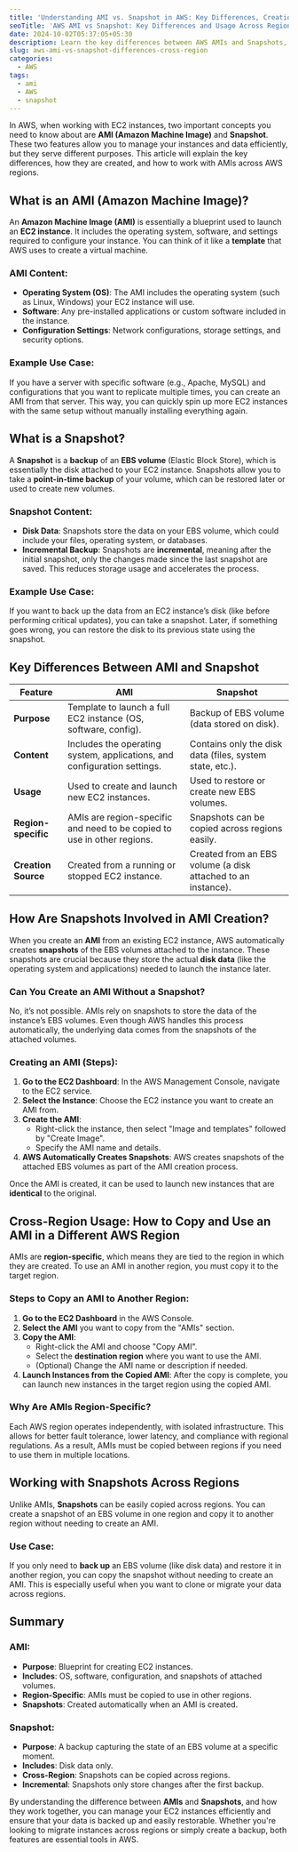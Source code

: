 ```yaml
---
title: 'Understanding AMI vs. Snapshot in AWS: Key Differences, Creation Process, and Cross-Region Usage'
seoTitle: 'AWS AMI vs Snapshot: Key Differences and Usage Across Regions'
date: 2024-10-02T05:37:05+05:30
description: Learn the key differences between AWS AMIs and Snapshots, their roles in EC2, and how to copy them across regions for efficient data management.
slug: aws-ami-vs-snapshot-differences-cross-region
categories:
  - AWS
tags:
  - ami
  - AWS
  - snapshot
---
```

In AWS, when working with EC2 instances, two important concepts you need to know about are **AMI (Amazon Machine Image)** and **Snapshot**. These two features allow you to manage your instances and data efficiently, but they serve different purposes. This article will explain the key differences, how they are created, and how to work with AMIs across AWS regions.

## What is an AMI (Amazon Machine Image)?

An **Amazon Machine Image (AMI)** is essentially a blueprint used to launch an **EC2 instance**. It includes the operating system, software, and settings required to configure your instance. You can think of it like a **template** that AWS uses to create a virtual machine.

### AMI Content:

*   **Operating System (OS)**: The AMI includes the operating system (such as Linux, Windows) your EC2 instance will use.
*   **Software**: Any pre-installed applications or custom software included in the instance.
*   **Configuration Settings**: Network configurations, storage settings, and security options.

### Example Use Case:

If you have a server with specific software (e.g., Apache, MySQL) and configurations that you want to replicate multiple times, you can create an AMI from that server. This way, you can quickly spin up more EC2 instances with the same setup without manually installing everything again.

## What is a Snapshot?

A **Snapshot** is a **backup** of an **EBS volume** (Elastic Block Store), which is essentially the disk attached to your EC2 instance. Snapshots allow you to take a **point-in-time backup** of your volume, which can be restored later or used to create new volumes.

### Snapshot Content:

*   **Disk Data**: Snapshots store the data on your EBS volume, which could include your files, operating system, or databases.
*   **Incremental Backup**: Snapshots are **incremental**, meaning after the initial snapshot, only the changes made since the last snapshot are saved. This reduces storage usage and accelerates the process.

### Example Use Case:

If you want to back up the data from an EC2 instance’s disk (like before performing critical updates), you can take a snapshot. Later, if something goes wrong, you can restore the disk to its previous state using the snapshot.

## Key Differences Between AMI and Snapshot

| **Feature** | **AMI** | **Snapshot** |
| --- | --- | --- |
| **Purpose** | Template to launch a full EC2 instance (OS, software, config). | Backup of EBS volume (data stored on disk). |
| **Content** | Includes the operating system, applications, and configuration settings. | Contains only the disk data (files, system state, etc.). |
| **Usage** | Used to create and launch new EC2 instances. | Used to restore or create new EBS volumes. |
| **Region-specific** | AMIs are region-specific and need to be copied to use in other regions. | Snapshots can be copied across regions easily. |
| **Creation Source** | Created from a running or stopped EC2 instance. | Created from an EBS volume (a disk attached to an instance). |

## How Are Snapshots Involved in AMI Creation?

When you create an **AMI** from an existing EC2 instance, AWS automatically creates **snapshots** of the EBS volumes attached to the instance. These snapshots are crucial because they store the actual **disk data** (like the operating system and applications) needed to launch the instance later.

### Can You Create an AMI Without a Snapshot?

No, it’s not possible. AMIs rely on snapshots to store the data of the instance’s EBS volumes. Even though AWS handles this process automatically, the underlying data comes from the snapshots of the attached volumes.

### Creating an AMI (Steps):

1.  **Go to the EC2 Dashboard**: In the AWS Management Console, navigate to the EC2 service.
2.  **Select the Instance**: Choose the EC2 instance you want to create an AMI from.
3.  **Create the AMI**:
	* Right-click the instance, then select "Image and templates" followed by "Create Image".
	* Specify the AMI name and details.
4.  **AWS Automatically Creates Snapshots**: AWS creates snapshots of the attached EBS volumes as part of the AMI creation process.

Once the AMI is created, it can be used to launch new instances that are **identical** to the original.

## Cross-Region Usage: How to Copy and Use an AMI in a Different AWS Region

AMIs are **region-specific**, which means they are tied to the region in which they are created. To use an AMI in another region, you must copy it to the target region.

### Steps to Copy an AMI to Another Region:

1.  **Go to the EC2 Dashboard** in the AWS Console.
2.  **Select the AMI** you want to copy from the "AMIs" section.
3.  **Copy the AMI**:
	*   Right-click the AMI and choose "Copy AMI".
	*   Select the **destination region** where you want to use the AMI.
	*   (Optional) Change the AMI name or description if needed.
4.  **Launch Instances from the Copied AMI**: After the copy is complete, you can launch new instances in the target region using the copied AMI.

### Why Are AMIs Region-Specific?

Each AWS region operates independently, with isolated infrastructure. This allows for better fault tolerance, lower latency, and compliance with regional regulations. As a result, AMIs must be copied between regions if you need to use them in multiple locations.

## Working with Snapshots Across Regions

Unlike AMIs, **Snapshots** can be easily copied across regions. You can create a snapshot of an EBS volume in one region and copy it to another region without needing to create an AMI.

### Use Case:

If you only need to **back up** an EBS volume (like disk data) and restore it in another region, you can copy the snapshot without needing to create an AMI. This is especially useful when you want to clone or migrate your data across regions.

## Summary

### AMI:

*   **Purpose**: Blueprint for creating EC2 instances.
*   **Includes**: OS, software, configuration, and snapshots of attached volumes.
*   **Region-Specific**: AMIs must be copied to use in other regions.
*   **Snapshots**: Created automatically when an AMI is created.

### Snapshot:

*   **Purpose**: A backup capturing the state of an EBS volume at a specific moment.
*   **Includes**: Disk data only.
*   **Cross-Region**: Snapshots can be copied across regions.
*   **Incremental**: Snapshots only store changes after the first backup.

By understanding the difference between **AMIs** and **Snapshots**, and how they work together, you can manage your EC2 instances efficiently and ensure that your data is backed up and easily restorable. Whether you're looking to migrate instances across regions or simply create a backup, both features are essential tools in AWS.